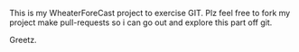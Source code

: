 This is my WheaterForeCast project to exercise GIT.
Plz feel free to fork my project make pull-requests so i can go out and explore this part off git.

Greetz. 
